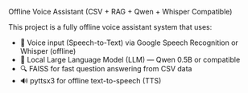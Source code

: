 Offline Voice Assistant (CSV + RAG + Qwen + Whisper Compatible)

This project is a fully offline voice assistant system that uses:

- 🎤 Voice input (Speech-to-Text) via Google Speech Recognition or Whisper (offline)
- 🧠 Local Large Language Model (LLM) — Qwen 0.5B or compatible
- 🔍 FAISS for fast question answering from CSV data
- 🔊 pyttsx3 for offline text-to-speech (TTS)



